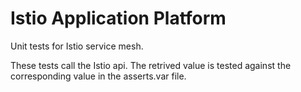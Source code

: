 # Istio Application Platform

Unit tests for Istio service mesh.

These tests call the Istio api. The retrived value is tested against 
the corresponding value in the asserts.var file.
